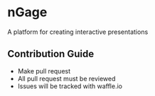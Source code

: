 # nGage
A platform for creating interactive presentations

## Contribution Guide
- Make pull request
- All pull request must be reviewed
- Issues will be tracked with waffle.io
